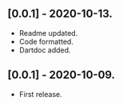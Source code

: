 ## [0.0.1] - 2020-10-13.

*  Readme updated.
*  Code formatted.
*  Dartdoc added.

## [0.0.1] - 2020-10-09.

*  First release.
